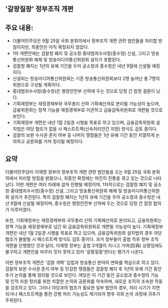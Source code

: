 ## '갈팡질팡' 정부조직 개편

## 주요 내용:
*   더불어민주당은 9월 25일 국회 본회의에서 정부조직 개편 관련 법안들을 처리할 방침이지만, 최종안은 아직 확정되지 않았다.
*   1차 개편안에는 검찰청 폐지 및 공소청·중대범죄수사청(중수청) 신설, 그리고 방송통신위원회 해체 및 방송미디어통신위원회 설치가 포함된다.
*   검찰청 폐지는 1년의 유예 기간을 두어 공소청과 중수청은 내년 9월에 신설될 예정이다.
*   신설되는 방송미디어통신위원회는 기존 방송통신위원회보다 2명 늘어난 총 7명의 위원으로 구성될 계획이다.
*   중대범죄수사청(중수청)은 행정안전부 산하에 두는 것으로 당정 간 잠정 결론이 났다.
*   기획재정부는 재정경제부와 국무총리 산하 기획예산처로 분리될 가능성이 높으며, 금융위원회는 정책 기능을 재정경제부로 이관하고 금융감독위원회로 개편될 것으로 보인다.
*   기획재정부 개편은 내년 1월 2일경 시행을 목표로 하고 있으며, 금융감독위원회 설치법은 야당 협조가 없을 시 패스트트랙(신속처리안건 지정) 방식도 검토 중이다.
*   검찰의 보완 수사권 존치 여부 등 나머지 쟁점들은 1년 유예 기간 동안 치열하게 논의하고 공론화를 거쳐 정리될 예정이다.

## 요약
더불어민주당이 이재명 정부의 정부조직 개편 관련 법안들을 오는 9월 25일 국회 본회의에서 처리할 방침을 밝혔으나, 최종안 확정에는 여전히 진통을 겪고 있는 것으로 나타났다. 이번 개편은 여러 차례에 걸쳐 진행될 예정이며, 1차적으로는 검찰청 폐지 및 공소청·중대범죄수사청(중수청) 신설, 그리고 방송통신위원회 해체 및 방송미디어통신위원회 설치가 추진된다. 특히 검찰청 폐지는 1년의 유예 기간을 두어 공소청과 중수청은 내년 9월에 신설될 예정이며, 중수청은 행정안전부 산하에 두는 것으로 당정 간 잠정 합의가 이루어졌다.

또한, 기획재정부는 재정경제부와 국무총리 산하 기획예산처로 분리되고, 금융위원회는 정책 기능을 재정경제부로 넘긴 뒤 금융감독위원회로 개편될 가능성이 높다. 기획재정부 개편은 내년 1월 2일경 시행을 목표로 하고 있으며, 금융감독위원회 설치법의 경우 야당 협조가 불발될 시 패스트트랙 방식도 검토 중이다. 과거 정부들이 출범 직후 정부 조직 개편을 단행했던 것과 달리, 이재명 정부는 출범 3개월이 지나고 거여(巨與) 상황임에도 불구하고 개편안을 마무리 짓지 못하고 있어 '갈팡질팡'한다는 평가가 나온다.

이번 정부조직 개편은 '검찰 개혁' 입법과 방송통신 분야의 변화를 핵심으로 하고 있다. 검찰의 보완 수사권 존치 여부 등 민감한 쟁점들은 검찰청 폐지 후 1년의 유예 기간 동안 추가 논의를 통해 정리될 것으로 보인다. 여당은 이 기간 동안 공소청과 중수청의 기능 및 인적 자원 정리를 위한 치열한 논의와 공론화를 약속하며, 새로운 조직의 조속한 작동을 강조하고 있다. 그러나 야당과의 협조가 필요한 일부 법안의 경우, 처리 시기가 지연되거나 패스트트랙을 통한 강행 처리 가능성도 제기되어 향후 국회 논의 과정에 귀추가 주목된다.